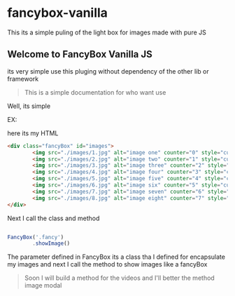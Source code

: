 # fancybox-vanilla
This its a simple puling of the light box for images made with pure JS





## Welcome to FancyBox Vanilla JS
its very simple use this pluging without dependency of the other lib or framework

> This is a simple documentation for who want use






Well, its simple

EX:

here its my HTML
```html
<div class="fancyBox" id="images">
        <img src="./images/1.jpg" alt="image one" counter="0" style="cursor: pointer;">
        <img src="./images/2.jpg" alt="image two" counter="1" style="cursor: pointer;">
        <img src="./images/3.jpg" alt="image three" counter="2" style="cursor: pointer;">
        <img src="./images/4.jpg" alt="image four" counter="3" style="cursor: pointer;">
        <img src="./images/5.jpg" alt="image five" counter="4" style="cursor: pointer;">
        <img src="./images/6.jpg" alt="image six" counter="5" style="cursor: pointer;">
        <img src="./images/7.jpg" alt="image seven" counter="6" style="cursor: pointer;">
        <img src="./images/8.jpg" alt="image eight" counter="7" style="cursor: pointer;">
</div>
```

Next I call the class and method
```javascript

FancyBox('.fancy')
        .showImage()
``` 





The parameter defined in FancyBox its a class tha I defined for encapsulate my images and next I call the method
to show images like a fancyBox






> Soon I will build a method for the videos and I'll better the method image modal
